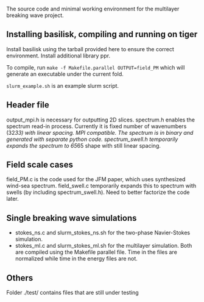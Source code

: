 The source code and minimal working environment for the multilayer breaking wave project.

## Installing basilisk, compiling and running on tiger
Install basilisk using the tarball provided here to ensure the correct environment.
Install additional library ppr.

To compile, run 
```make -f Makefile.parallel OUTPUT=field_PM```
which will generate an executable under the current fold.

`slurm_example.sh` is an example slurm script.

## Header file 
output_mpi.h is necessary for outputting 2D slices.
spectrum.h enables the spectrum read-in process. Currently it is fixed number of wavenumbers (32*33) with linear spacing. MPI compatible. The spectrum is in binary and generated with separate python code.
spectrum_swell.h temporarily expands the spectrum to 65*65 shape with still linear spacing. 

## Field scale cases
field_PM.c is the code used for the JFM paper, which uses synthesized wind-sea spectrum. field_swell.c temporarily expands this to spectrum with swells (by including spectrum_swell.h). Need to better factorize the code later.

## Single breaking wave simulations
* stokes_ns.c and slurm_stokes_ns.sh for the two-phase Navier-Stokes simulation.
* stokes_ml.c and slurm_stokes_ml.sh for the multilayer simulation.
Both are compiled using the Makefile parallel file.
Time in the files are normalized while time in the energy files are not.

## Others 
Folder ./test/ contains files that are still under testing

